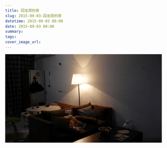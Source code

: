 ```yaml
---
title: 回龙观的夜
slug: 2015-09-03-回龙观的夜
datetime: 2015-09-03 00:00
date: 2015-09-03 00:00
summary: 
tags: 
cover_image_url: 
---
```

![00493-hsdi678w0fm.png](../assets/2019/09/1218443030.png)